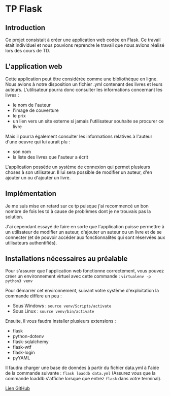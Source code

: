 # TP Flask

## Introduction
Ce projet consistait à créer une application web codée en Flask. Ce travail était individuel et nous pouvions reprendre le travail que nous avions réalisé lors des cours de TD.

## L'application web
Cette application peut être considérée comme une bibliothèque en ligne.
Nous avions à notre disposition un fichier .yml contenant des livres et leurs auteurs.
L'utilisateur pourra donc consulter les informations concernant les livres : 
- le nom de l'auteur
- l'image de couverture
- le prix
- un lien vers un site externe si jamais l'utilisateur souhaite se procurer ce livre

Mais il pourra également consulter les informations relatives à l'auteur d'une oeuvre qui lui aurait plu :
- son nom
- la liste des livres que l'auteur a écrit

L'application possède un système de connexion qui permet plusieurs choses à son utilisateur. Il lui sera possible de modifier un auteur, d'en ajouter un ou d'ajouter un livre.

## Implémentation
Je me suis mise en retard sur ce tp puisque j'ai recommencé un bon nombre de fois les td à cause de problèmes dont je ne trouvais pas la solution.

J'ai cependant essayé de faire en sorte que l'application puisse permettre à un utilisateur de modifier un auteur, d'ajouter un auteur ou un livre et de se connecter (et de pouvoir accéder aux fonctionnalités qui sont réservées aux utilisateurs authentifiés).

## Installations nécessaires au préalable

Pour s'assurer que l'application web fonctionne correctement, vous pouvez créer un environnement virtuel avec cette commande : `virtualenv -p python3 venv`

Pour démarrer cet environnement, suivant votre système d'exploitation la commande diffère un peu :
- Sous Windows : `source venv/Scripts/activate`
- Sous Linux : `source venv/bin/activate`

Ensuite, il vous faudra installer plusieurs extensions :
- flask
- python-dotenv
- flask-sqlalchemy
- flask-wtf
- flask-login
- pyYAML

Il faudra charger une base de données à partir du fichier data.yml à l'aide de la commande suivante : `flask loaddb data.yml`
(Assurez vous que la commande loaddb s'affiche lorsque que entrez `flask` dans votre terminal).

[Lien GitHub](https://github.com/Plumatachi/Tp-Flask)
